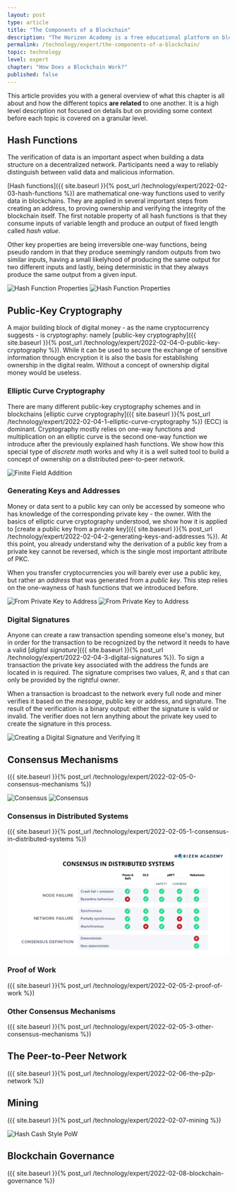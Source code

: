 ```yaml
---
layout: post
type: article
title: "The Components of a Blockchain"
description: "The Horizen Academy is a free educational platform on blockchain technology, cryptocurrency, and privacy. This chapter is is not available yet. We add content frequently, sign up for our newsletter for notifications when it's released."
permalink: /technology/expert/the-components-of-a-blockchain/
topic: technology
level: expert
chapter: "How Does a Blockchain Work?"
published: false
---
```


This article provides you with a general overview of what this chapter is all about and how the different topics **are related** to one another. It is a high level description not focused on details but on providing some context before each topic is covered on a granular level.

## Hash Functions

The verification of data is an important aspect when building a data structure on a decentralized network. Participants need a way to reliably distinguish between valid data and malicious information.

[Hash functions]({{ site.baseurl }}{% post_url /technology/expert/2022-02-03-hash-functions %}) are mathematical one-way functions used to verify data in blockchains. They are applied in several important steps from creating an address, to proving ownership and verifying the integrity of the blockchain itself. The first notable property of all hash functions is that they consume inputs of variable length and produce an output of fixed length called *hash value*.

Other key properties are being irreversible one-way functions, being pseudo random in that they produce seemingly random outputs from two similar inputs, having a small likelyhood of producing the same output for two different inputs and lastly, being deterministic in that they always produce the same output from a given input.

![Hash Function Properties](/assets/post_files/technology/expert/2.2-hash-functions/hash_function_D.jpg)
![Hash Function Properties](/assets/post_files/technology/expert/2.2-hash-functions/hash_function_M.jpg)

## Public-Key Cryptography

A major building block of digital money - as the name cryptocurrency suggests - is cryptography: namely [public-key cryptography]({{ site.baseurl }}{% post_url /technology/expert/2022-02-04-0-public-key-cryptography %}). While it can be used to secure the exchange of sensitive information through encryption it is also the basis for establishing ownership in the digital realm. Without a concept of ownership digital money would be useless.

### Elliptic Curve Cryptography

There are many different public-key cryptography schemes and in blockchains [elliptic curve cryptography]({{ site.baseurl }}{% post_url /technology/expert/2022-02-04-1-elliptic-curve-cryptography %}) (ECC) is dominant. Cryptography mostly relies on one-way functions and multiplication on an elliptic curve is the second one-way function we introduce after the previously explained hash functions. We show how this special type of *discrete math* works and why it is a well suited tool to build a concept of ownership on a distributed peer-to-peer network.

![Finite Field Addition](/assets/post_files/technology/expert/2.3.1-ecc/finite_addition.gif)

### Generating Keys and Addresses

Money or data sent to a public key can only be accessed by someone who has knowledge of the corresponding private key - the owner. With the basics of elliptic curve cryptography understood, we show how it is applied to [create a public key from a private key]({{ site.baseurl }}{% post_url /technology/expert/2022-02-04-2-generating-keys-and-addresses %}). At this point, you already understand why the derivation of a public key from a private key cannot be reversed, which is the single most important attribute of PKC.

When you transfer cryptocurrencies you will barely ever use a public key, but rather an *address* that was generated from a *public key*. This step relies on the one-wayness of hash functions that we introduced before.

![From Private Key to Address](/assets/post_files/technology/expert/2.3.2-keys-and-addresses/address-derivation-basic_D.jpg)
![From Private Key to Address](/assets/post_files/technology/expert/2.3.2-keys-and-addresses/address-derivation-basic_M.jpg)

### Digital Signatures

Anyone can create a raw transaction spending someone else's money, but in order for the transaction to be recognized by the netword it needs to have a valid [*digital signature*]({{ site.baseurl }}{% post_url /technology/expert/2022-02-04-3-digital-signatures %}). To sign a transaction the private key associated with the address the funds are located in is required. The signature comprises two values, *R*, and *s* that can only be provided by the rightful owner.

When a transaction is broadcast to the network every full node and miner verifies it based on the *message*, public key or address, and signature. The result of the verification is a binary output: either the signature is valid or invalid. The verifier does not lern anything about the private key used to create the signature in this process.

![Creating a Digital Signature and Verifying It](/assets/post_files/technology/expert/2.3.3-digital-signatures/digital-signature.png)

## Consensus Mechanisms
({{ site.baseurl }}{% post_url /technology/expert/2022-02-05-0-consensus-mechanisms %})

![Consensus](/assets/post_files/technology/advanced/consensus-mechanisms/consensus_D.jpg)
![Consensus](/assets/post_files/technology/advanced/consensus-mechanisms/consensus_M.jpg)

### Consensus in Distributed Systems
({{ site.baseurl }}{% post_url /technology/expert/2022-02-05-1-consensus-in-distributed-systems %})


![Different Consensus Mechanisms in Distributed Systems](/assets/post_files/technology/expert/2.1-components-of-a-blockchain/consensus-in-distributed-systems.png)


### Proof of Work
({{ site.baseurl }}{% post_url /technology/expert/2022-02-05-2-proof-of-work %})


### Other Consensus Mechanisms
({{ site.baseurl }}{% post_url /technology/expert/2022-02-05-3-other-consensus-mechanisms %})

## The Peer-to-Peer Network
({{ site.baseurl }}{% post_url /technology/expert/2022-02-06-the-p2p-network %})


## Mining
({{ site.baseurl }}{% post_url /technology/expert/2022-02-07-mining %})


![Hash Cash Style PoW](/assets/post_files/technology/expert/2.6-mining/hash_cash_pow.jpg)


## Blockchain Governance
({{ site.baseurl }}{% post_url /technology/expert/2022-02-08-blockchain-governance %})

